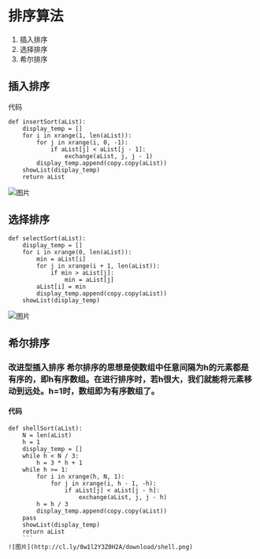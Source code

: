 # 排序算法
1. 插入排序
2. 选择排序
3. 希尔排序


## 插入排序
代码
```
def insertSort(aList):
    display_temp = []
    for i in xrange(1, len(aList)):
        for j in xrange(i, 0, -1):
            if aList[j] < aList[j - 1]:
                exchange(aList, j, j - 1)
        display_temp.append(copy.copy(aList))
    showList(display_temp)
    return aList
```
![图片](http://cl.ly/3x122z2o2T1N/download/insert.png)


## 选择排序
```
def selectSort(aList):
    display_temp = []
    for i in xrange(0, len(aList)):
        min = aList[i]
        for j in xrange(i + 1, len(aList)):
            if min > aList[j]:
                min = aList[j]
        aList[i] = min
        display_temp.append(copy.copy(aList))
    showList(display_temp)

```
![图片](http://cl.ly/3v0923171B2q/download/select.png)


## 希尔排序
### 改进型插入排序 希尔排序的思想是使数组中任意间隔为h的元素都是有序的，即h有序数组。在进行排序时，若h很大，我们就能将元素移动到远处。h=1时，数组即为有序数组了。
#### 代码
```
def shellSort(aList):
    N = len(aList)
    h = 1
    display_temp = []
    while h < N / 3:
        h = 3 * h + 1
    while h >= 1:
        for i in xrange(h, N, 1):
            for j in xrange(i, h - 1, -h):
                if aList[j] < aList[j - h]:
                    exchange(aList, j, j - h)
        h = h / 3
        display_temp.append(copy.copy(aList))
    pass
    showList(display_temp)
    return aList
    ```
![图片](http://cl.ly/0w1l2Y3Z0H2A/download/shell.png)
